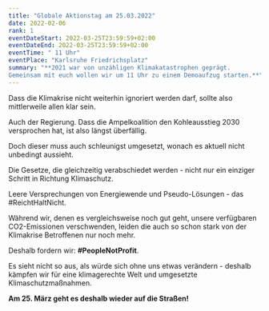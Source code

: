 ```yaml
---
title: "Globale Aktionstag am 25.03.2022"
date: 2022-02-06
rank: 1
eventDateStart: 2022-03-25T23:59:59+02:00
eventDateEnd: 2022-03-25T23:59:59+02:00
eventTime: " 11 Uhr"
eventPlace: "Karlsruhe Friedrichsplatz"
summary: "**2021 war von unzähligen Klimakatastrophen geprägt.
Gemeinsam mit euch wollen wir um 11 Uhr zu einem Demoaufzug starten.**"
---
```


Dass die Klimakrise nicht weiterhin ignoriert werden darf, sollte also mittlerweile allen klar sein.

Auch der Regierung. Dass die Ampelkoalition den Kohleausstieg 2030 versprochen hat, ist also längst überfällig. 

Doch dieser muss auch schleunigst umgesetzt, wonach es aktuell nicht unbedingt aussieht. 

Die Gesetze, die gleichzeitig verabschiedet werden - nicht nur ein einziger Schritt in Richtung Klimaschutz. 

Leere Versprechungen von Energiewende und Pseudo-Lösungen - das #ReichtHaltNicht. 

Während wir, denen es vergleichsweise noch gut geht, unsere verfügbaren CO2-Emissionen verschwenden, leiden die auch so schon stark von der Klimakrise Betroffenen nur noch mehr.

Deshalb fordern wir: **#PeopleNotProfit**. 

Es sieht nicht so aus, als würde sich ohne uns etwas verändern - deshalb kämpfen wir für eine klimagerechte Welt und umgesetzte Klimaschutzmaßnahmen.

**Am 25. März geht es deshalb wieder auf die Straßen!**
